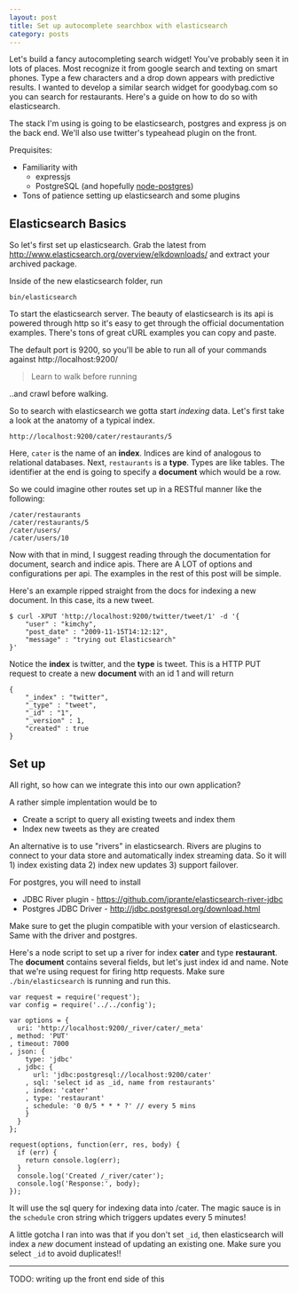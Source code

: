 ```yaml
---
layout: post
title: Set up autocomplete searchbox with elasticsearch
category: posts
---
```


Let's build a fancy autocompleting search widget! You've probably seen
it in lots of places. Most recognize it from google search and texting 
on smart phones. Type a few characters and a drop down appears with 
predictive results. I wanted to develop a similar search widget for 
goodybag.com so you can search for restaurants. Here's a guide on how
to do so with elasticsearch.

The stack I'm using is going to be elasticsearch, postgres and 
express js on the back end. We'll also use twitter's typeahead 
plugin on the front.

Prequisites:
  
* Familiarity with
  * expressjs
  * PostgreSQL (and hopefully [node-postgres](https://github.com/brianc/node-postgres))
* Tons of patience setting up elasticsearch and some plugins

Elasticsearch Basics
--------------------

So let's first set up elasticsearch. Grab the latest from 
http://www.elasticsearch.org/overview/elkdownloads/ and extract your archived package.

Inside of the new elasticsearch folder, run

```
bin/elasticsearch
```

To start the elasticsearch server. The beauty of elasticsearch is 
its api is powered through http so it's easy to get through the 
official documentation examples. There's tons of great cURL examples
you can copy and paste. 

The default port is 9200, so you'll be able to run all of your 
commands against http://localhost:9200/

> Learn to walk before running

..and crawl before walking.

So to search with elasticsearch we gotta start _indexing_ data. Let's 
first take a look at the anatomy of a typical index.

```
http://localhost:9200/cater/restaurants/5
```

Here, `cater` is the name of an **index**. Indices are kind of analogous
to relational databases. Next, `restaurants` is a **type**. Types are like
tables. The identifier at the end is going to specify a **document** which would be a row.

So we could imagine other routes set up in a RESTful manner like the 
following:

```
/cater/restaurants
/cater/restaurants/5
/cater/users/
/cater/users/10
```

Now with that in mind, I suggest reading through the documentation for 
document, search and indice apis. There are A LOT of options and 
configurations per api. The examples in the rest of this post will be 
simple.

Here's an example ripped straight from the docs for indexing a new document. In this case, its a new tweet.

```
$ curl -XPUT 'http://localhost:9200/twitter/tweet/1' -d '{
    "user" : "kimchy",
    "post_date" : "2009-11-15T14:12:12",
    "message" : "trying out Elasticsearch"
}'
```

Notice the **index** is twitter, and the **type** is tweet. This is a 
HTTP PUT request to create a new **document** with an id 1 and will return 

```
{
    "_index" : "twitter",
    "_type" : "tweet",
    "_id" : "1",
    "_version" : 1,
    "created" : true
}
```

Set up 
------

All right, so how can we integrate this into our own application?

A rather simple implentation would be to

  * Create a script to query all existing tweets and index them
  * Index new tweets as they are created

An alternative is to use "rivers" in elasticsearch. Rivers are 
plugins to connect to your data store and automatically index streaming
data. So it will 1) index existing data 2) index new updates 3) support 
failover.

For postgres, you will need to install

 * JDBC River plugin - https://github.com/jprante/elasticsearch-river-jdbc
 * Postgres JDBC Driver - http://jdbc.postgresql.org/download.html

Make sure to get the plugin compatible with your version of elasticsearch. Same with the driver and postgres.

Here's a node script to set up a river for index **cater** and type
**restaurant**. The **document** contains several fields, but let's 
just index id and name. Note that we're using request for firing 
http requests. Make sure `./bin/elasticsearch` is running and run this.

```
var request = require('request');
var config = require('../../config');

var options = {
  uri: 'http://localhost:9200/_river/cater/_meta'
, method: 'PUT'
, timeout: 7000
, json: {
    type: 'jdbc'
  , jdbc: {
      url: 'jdbc:postgresql://localhost:9200/cater'
    , sql: 'select id as _id, name from restaurants'
    , index: 'cater'
    , type: 'restaurant'
    , schedule: '0 0/5 * * * ?' // every 5 mins
    }
  }
};

request(options, function(err, res, body) {
  if (err) {
    return console.log(err);
  }
  console.log('Created /_river/cater');
  console.log('Response:', body);
});
```

It will use the sql query for indexing data into /cater. The magic sauce 
is in the `schedule` cron string which triggers updates every 5 minutes!

A little gotcha I ran into was that if you don't set `_id`, then elasticsearch
will index a *new* document instead of updating an existing one. Make sure 
you select `_id` to avoid duplicates!!


-------------------

TODO: writing up the front end side of this
